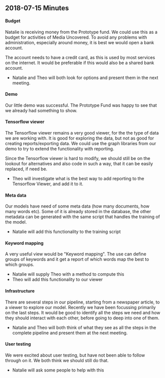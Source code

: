 ## 2018-07-15 Minutes

#### Budget
Natalie is receiving money from the Prototype fund. We could use this as a
budget for activities of Media Uncovered. To avoid any problems with
administration, especially around money, it is best we would open a bank
account.

The account needs to have a credit card, as this is used by most services on the
internet. It would be preferable if this would also be a shared bank account.

* Natalie and Theo will both look for options and present them in the next
meeting.


#### Demo
Our little demo was successful. The Prototype Fund was happy to see that we
already had something to show.


#### Tensorflow viewer
The Tensorflow viewer remains a very good viewer, for the the type of data we
are working with. It is good for exploring the data, but not as good for
creating reports/exporting data. We could use the graph libraries from our demo
to try to extend the functionality with reporting.

Since the Tensorflow viewer is hard to modify, we should still be on the lookout
for alternatives and also code in such a way, that it can be easily replaced,
if need be.

* Theo will investigate what is the best way to add reporting to the Tensorflow
Viewer, and add it to it.

#### Meta data
Our models have need of some meta data (how many documents, how many words etc).
Some of it is already stored in the database, the other metadata can be
generated with the same script that handles the training of the model.

* Natalie will add this functionality to the training script


#### Keyword mapping
A very useful view would be "Keyword mapping". The use can define groups of
keywords and it get a report of which words map the best to which groups.

* Natalie will supply Theo with a method to compute this
* Theo will add this functionality to our viewer


#### Infrastructure
There are several steps in our pipeline, starting from a newspaper article,
to a viewer to explore our model. Recently we have been focussing primarily on
the last steps. It would be good to identify all the steps we need and how they
should interact with each other, before going to deep into one of them.

* Natalie and Theo will both think of what they see as all the steps in the
complete pipeline and present them at the next meeting.


#### User testing
We were excited about user testing, but have not been able to follow through on
it. We both think we should still do that.

* Natalie will ask some people to help with this

